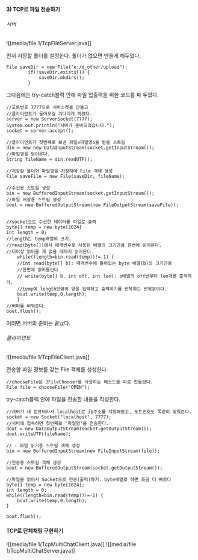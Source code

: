 #### 3) TCP로 파일 전송하기

###### 서버
![[media/file 1/TcpFileServer.java]]

먼저 저장할 폴더를 설정한다. 폴더가 없으면 만들게 해두었다.
```
File saveDir = new File("e:/d_other/upload");
		if(!saveDir.exists()) {
			saveDir.mkdirs();
		}
```

그다음에는 try-catch블럭 안에 파일 입출력을 위한 코드를 짜 두었다.
```
//포트번호 7777으로 서버소켓을 만들고
//클라이언트가 들어오길 기다리게 하였다.
server = new ServerSocket(7777);
System.out.println("서버가 준비되었습니다.");
socket = server.accept();

//클라이언트가 첫번째로 보낸 파일x파일명o을 받을 스트림
din = new new DataInputStream(socket.getInputStream());
//파일명을 받아온다.
String fileName = din.readUTF();

//저장할 폴더와 파일명을 지정하여 File 객체 생성
File saveFile = new File(saveDir, fileName);

//수신용 스트림 생성
bin = new BufferedInputStream(socket.getInputStream());
//파일 저장용 스트림 생성
bout = new BufferedOutputStream(new FileOutputStream(saveFile));


//socket으로 수신한 데이터를 파일로 출력
byte[] temp = new byte[1024]
int length = 0;
//length는 temp배열의 크기.
//read(byte[])에서 매개변수로 사용된 배열의 크기만큼 한번에 읽어온다.
//더이상 읽어올 게 없을 때까지 읽어온다.
	while((length=bin.read(temp))!=-1) {
	//int read(byte[] b): 매개변수에 들어있는 byte 배열(b)의 크기만큼
	//한번에 읽어들인다
	// write(byte[] b, int off, int len): b배열의 off번부터 len개를 출력하라.
	//temp에 length만큼의 양을 입력하고 출력하기를 반복하는 반복문이다.
	bout.write(temp,0,length);
	}
//버퍼를 비워준다.
bout.flush();
```

이러면 서버의 준비는 끝났다.

###### 클라이언트
![[media/file 1/TcpFileClient.java]]

전송할 파일 정보를 갖는 File 객체를 생성한다.
```
//chooseFile은 JFileChooser를 사용하는 메소드를 따로 만들었다.
File file = chooseFile("OPEN");
```

try-catch블럭 안에 파일을 전송할 내용을 작성한다.
```
//서버가 내 컴퓨터라서 localhost로 ip주소를 지정해줬고, 포트번호도 똑같이 맞춰준다.
socket = new Socket("localhost", 7777);
//서버에 접속하면 첫번째로 '파일명'을 전송한다.
dout = new DataOutputStream(socket.getOutputStream());
dout.writeUTF(fileName);

// - 파일 읽기용 스트림 객체 생성
bin = new BufferedInputStream(new FileInputStream(file));

//전송용 스트림 객체 생성
bout = new BufferedOutputStream(socket.getOutputStream());

//파일을 읽어서 Socket으로 전송(출력)하기. byte배열로 하면 조금 더 빠르다
byte[] temp = new byte[1024];
int length = 0;
while((length=bin.read(temp))!=-1) {
	bout.write(temp,0,length);
}

bout.flush();

```
#### TCP로 단체채팅 구현하기
![[media/file 1/TcpMultiChatClient.java]]
![[media/file 1/TcpMultiChatServer.java]]